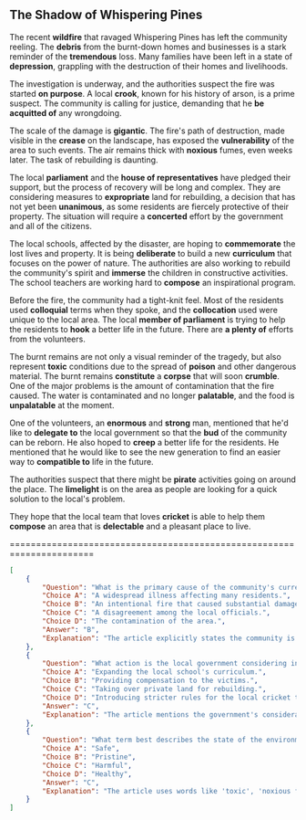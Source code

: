 ## The Shadow of Whispering Pines

The recent **wildfire** that ravaged Whispering Pines has left the community reeling. The **debris** from the burnt-down homes and businesses is a stark reminder of the **tremendous** loss. Many families have been left in a state of **depression**, grappling with the destruction of their homes and livelihoods. 

The investigation is underway, and the authorities suspect the fire was started **on purpose**. A local **crook**, known for his history of arson, is a prime suspect. The community is calling for justice, demanding that he **be acquitted of** any wrongdoing.

The scale of the damage is **gigantic**. The fire's path of destruction, made visible in the **crease** on the landscape, has exposed the **vulnerability** of the area to such events. The air remains thick with **noxious** fumes, even weeks later. The task of rebuilding is daunting.

The local **parliament** and the **house of representatives** have pledged their support, but the process of recovery will be long and complex. They are considering measures to **expropriate** land for rebuilding, a decision that has not yet been **unanimous**, as some residents are fiercely protective of their property. The situation will require a **concerted** effort by the government and all of the citizens.

The local schools, affected by the disaster, are hoping to **commemorate** the lost lives and property. It is being **deliberate** to build a new **curriculum** that focuses on the power of nature. The authorities are also working to rebuild the community's spirit and **immerse** the children in constructive activities. The school teachers are working hard to **compose** an inspirational program.

Before the fire, the community had a tight-knit feel. Most of the residents used **colloquial** terms when they spoke, and the **collocation** used were unique to the local area. The local **member of parliament** is trying to help the residents to **hook** a better life in the future. There are **a plenty of** efforts from the volunteers.

The burnt remains are not only a visual reminder of the tragedy, but also represent **toxic** conditions due to the spread of **poison** and other dangerous material. The burnt remains **constitute** a **corpse** that will soon **crumble**. One of the major problems is the amount of contamination that the fire caused. The water is contaminated and no longer **palatable**, and the food is **unpalatable** at the moment.

One of the volunteers, an **enormous** and **strong** man, mentioned that he'd like to **delegate to** the local government so that the **bud** of the community can be reborn. He also hoped to **creep** a better life for the residents. He mentioned that he would like to see the new generation to find an easier way to **compatible to** life in the future.

The authorities suspect that there might be **pirate** activities going on around the place. The **limelight** is on the area as people are looking for a quick solution to the local's problem.

They hope that the local team that loves **cricket** is able to help them **compose** an area that is **delectable** and a pleasant place to live.


======================================================================

```json
[
    {
        "Question": "What is the primary cause of the community's current distress, according to the article?",
        "Choice A": "A widespread illness affecting many residents.",
        "Choice B": "An intentional fire that caused substantial damage.",
        "Choice C": "A disagreement among the local officials.",
        "Choice D": "The contamination of the area.",
        "Answer": "B",
        "Explanation": "The article explicitly states the community is reeling from the wildfire and that the fire is suspected to have been started on purpose."
    },
    {
        "Question": "What action is the local government considering in response to the disaster?",
        "Choice A": "Expanding the local school's curriculum.",
        "Choice B": "Providing compensation to the victims.",
        "Choice C": "Taking over private land for rebuilding.",
        "Choice D": "Introducing stricter rules for the local cricket team.",
        "Answer": "C",
        "Explanation": "The article mentions the government's consideration to expropriate land for rebuilding."
    },
    {
        "Question": "What term best describes the state of the environment after the wildfire?",
        "Choice A": "Safe",
        "Choice B": "Pristine",
        "Choice C": "Harmful",
        "Choice D": "Healthy",
        "Answer": "C",
        "Explanation": "The article uses words like 'toxic', 'noxious fumes', and mentions contaminated water and food, indicating a harmful state."
    }
]
```
